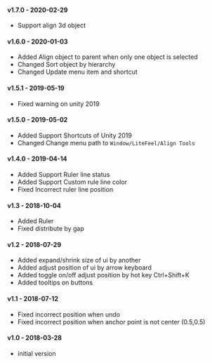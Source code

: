 #### v1.7.0 - 2020-02-29
- Support align 3d object

#### v1.6.0 - 2020-01-03
- Added Align object to parent when only one object is selected
- Changed Sort object by hierarchy
- Changed Update menu item and shortcut

#### v1.5.1 - 2019-05-19
- Fixed warning on unity 2019

#### v1.5.0 - 2019-05-02
- Added Support Shortcuts of Unity 2019
- Changed Change menu path to `Window/LiteFeel/Align Tools`

#### v1.4.0 - 2019-04-14
- Added Support Ruler line status
- Added Support Custom rule line color
- Fixed Incorrect ruler line position

#### v1.3 - 2018-10-04
- Added Ruler
- Fixed distribute by gap 

#### v1.2 - 2018-07-29
- Added expand/shrink size of ui by another
- Added adjust position of ui by arrow keyboard
- Added toggle on/off adjust position by hot key Ctrl+Shift+K
- Added tooltips on buttons

#### v1.1 - 2018-07-12
- Fixed incorrect position when undo
- Fixed incorrect position when anchor point is not center (0.5,0.5)

#### v1.0 - 2018-03-28
- initial version